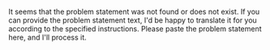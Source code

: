 It seems that the problem statement was not found or does not exist. If you can provide the problem statement text, I'd be happy to translate it for you according to the specified instructions. Please paste the problem statement here, and I'll process it.
